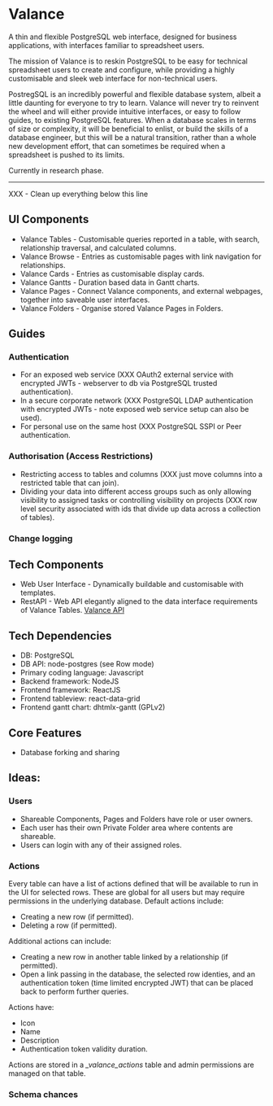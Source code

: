 # Valance
A thin and flexible PostgreSQL web interface, designed for business applications, with interfaces familiar to spreadsheet users.

The mission of Valance is to reskin PostgreSQL to be easy for technical spreadsheet users to create and configure, while providing a highly customisable and sleek web interface for non-technical users.

PostregSQL is an incredibly powerful and flexible database system, albeit a little daunting for everyone to try to learn.
Valance will never try to reinvent the wheel and will either provide intuitive interfaces, or easy to follow guides, to existing PostgreSQL features. 
When a database scales in terms of size or complexity, it will be beneficial to enlist, or build the skills of a database engineer, but this will be a natural transition, rather than a whole new development effort, that can sometimes be required when a spreadsheet is pushed to its limits.

Currently in research phase.

---
XXX - Clean up everything below this line

## UI Components

* Valance Tables - Customisable queries reported in a table, with search, relationship traversal, and calculated columns.
* Valance Browse - Entries as customisable pages with link navigation for relationships.
* Valance Cards - Entries as customisable display cards.
* Valance Gantts - Duration based data in Gantt charts.
* Valance Pages - Connect Valance components, and external webpages, together into saveable user interfaces.
* Valance Folders - Organise stored Valance Pages in Folders.

## Guides

### Authentication

* For an exposed web service (XXX OAuth2 external service with encrypted JWTs - webserver to db via PostgreSQL trusted authentication).
* In a secure corporate network (XXX PostgreSQL LDAP authentication with encrypted JWTs - note exposed web service setup can also be used).
* For personal use on the same host (XXX PostgreSQL SSPI or Peer authentication.

### Authorisation (Access Restrictions)

* Restricting access to tables and columns (XXX just move columns into a restricted table that can join).
* Dividing your data into different access groups such as only allowing visibility to assigned tasks or controlling visibility on projects (XXX row level security associated with ids that divide up data across a collection of tables).

### Change logging

## Tech Components

* Web User Interface - Dynamically buildable and customisable with templates.
* RestAPI - Web API elegantly aligned to the data interface requirements of Valance Tables. [Valance API](valanceAPI/README.md)

## Tech Dependencies

* DB: PostgreSQL
* DB API: node-postgres (see Row mode)
* Primary coding language: Javascript
* Backend framework: NodeJS
* Frontend framework: ReactJS
* Frontend tableview: react-data-grid
* Frontend gantt chart: dhtmlx-gantt (GPLv2)

## Core Features

* Database forking and sharing


## Ideas:

### Users
- Shareable Components, Pages and Folders have role or user owners.
- Each user has their own Private Folder area where contents are shareable.
- Users can login with any of their assigned roles.

### Actions

Every table can have a list of actions defined that will be available to run in the UI for selected rows.
These are global for all users but may require permissions in the underlying database.
Default actions include:
* Creating a new row (if permitted).
* Deleting a row (if permitted).

Additional actions can include:
* Creating a new row in another table linked by a relationship (if permitted).
* Open a link passing in the database, the selected row identies, and an authentication token (time limited encrypted JWT) that can be placed back to perform further queries.

Actions have:
* Icon
* Name
* Description
* Authentication token validity duration.

Actions are stored in a *_valance_actions* table and admin permissions are managed on that table.

### Schema chances

